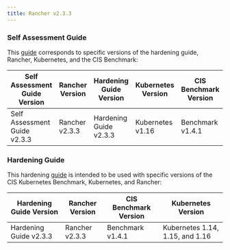 ```yaml
---
title: Rancher v2.3.3
---
```


### Self Assessment Guide

This [guide](../../../reference-guides/rancher-security/rancher-v2.3-hardening-guides/rancher-v2.3.3-self-assessment-guide-with-cis-v1.4.1-benchmark.md) corresponds to specific versions of the hardening guide, Rancher, Kubernetes, and the CIS Benchmark:

Self Assessment Guide Version | Rancher Version | Hardening Guide Version | Kubernetes Version | CIS Benchmark Version
---------------------------|----------|---------|-------|-----
Self Assessment Guide v2.3.3 | Rancher v2.3.3 | Hardening Guide v2.3.3 | Kubernetes v1.16 | Benchmark v1.4.1

### Hardening Guide

This hardening [guide](../../../reference-guides/rancher-security/rancher-v2.3-hardening-guides/rancher-v2.3.3-hardening-guide-with-cis-v1.4.1-benchmark.md) is intended to be used with specific versions of the CIS Kubernetes Benchmark, Kubernetes, and Rancher:

Hardening Guide Version | Rancher Version | CIS Benchmark Version | Kubernetes Version
------------------------|----------------|-----------------------|------------------
Hardening Guide v2.3.3 | Rancher v2.3.3 | Benchmark v1.4.1 | Kubernetes 1.14, 1.15, and 1.16